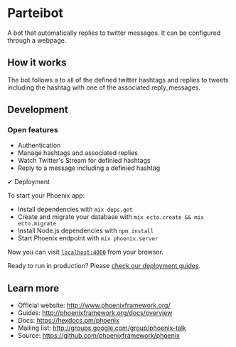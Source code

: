 # Parteibot

A bot that automatically replies to twitter messages. It can be configured through a webpage.

## How it works

The bot follows a to all of the defined twitter hashtags and replies to tweets including the hashtag
with one of the associated reply_messages.


## Development

### Open features

 * Authentication
 * Manage hashtags and associated replies
 * Watch Twitter's Stream for definied hashtags
 * Reply to a message including a definied hashtag

 ✔ Deployment

To start your Phoenix app:

  * Install dependencies with `mix deps.get`
  * Create and migrate your database with `mix ecto.create && mix ecto.migrate`
  * Install Node.js dependencies with `npm install`
  * Start Phoenix endpoint with `mix phoenix.server`

Now you can visit [`localhost:4000`](http://localhost:4000) from your browser.

Ready to run in production? Please [check our deployment guides](http://www.phoenixframework.org/docs/deployment).

## Learn more

  * Official website: http://www.phoenixframework.org/
  * Guides: http://phoenixframework.org/docs/overview
  * Docs: https://hexdocs.pm/phoenix
  * Mailing list: http://groups.google.com/group/phoenix-talk
  * Source: https://github.com/phoenixframework/phoenix
